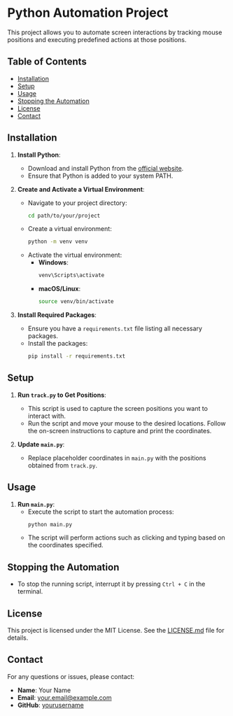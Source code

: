# Python Automation Project

This project allows you to automate screen interactions by tracking mouse positions and executing predefined actions at those positions.

## Table of Contents

- [Installation](#installation)
- [Setup](#setup)
- [Usage](#usage)
- [Stopping the Automation](#stopping-the-automation)
- [License](#license)
- [Contact](#contact)

## Installation

1. **Install Python**:
   - Download and install Python from the [official website](https://www.python.org/downloads/).
   - Ensure that Python is added to your system PATH.

2. **Create and Activate a Virtual Environment**:
   - Navigate to your project directory:
     ```bash
     cd path/to/your/project
     ```
   - Create a virtual environment:
     ```bash
     python -m venv venv
     ```
   - Activate the virtual environment:
     - **Windows**:
       ```bash
       venv\Scripts\activate
       ```
     - **macOS/Linux**:
       ```bash
       source venv/bin/activate
       ```

3. **Install Required Packages**:
   - Ensure you have a `requirements.txt` file listing all necessary packages.
   - Install the packages:
     ```bash
     pip install -r requirements.txt
     ```

## Setup

1. **Run `track.py` to Get Positions**:
   - This script is used to capture the screen positions you want to interact with.
   - Run the script and move your mouse to the desired locations. Follow the on-screen instructions to capture and print the coordinates.

2. **Update `main.py`**:
   - Replace placeholder coordinates in `main.py` with the positions obtained from `track.py`.

## Usage

1. **Run `main.py`**:
   - Execute the script to start the automation process:
     ```bash
     python main.py
     ```
   - The script will perform actions such as clicking and typing based on the coordinates specified.

## Stopping the Automation

- To stop the running script, interrupt it by pressing `Ctrl + C` in the terminal.

## License

This project is licensed under the MIT License. See the [LICENSE.md](LICENSE.md) file for details.

## Contact

For any questions or issues, please contact:

- **Name**: Your Name
- **Email**: your.email@example.com
- **GitHub**: [yourusername](https://github.com/yourusername)
